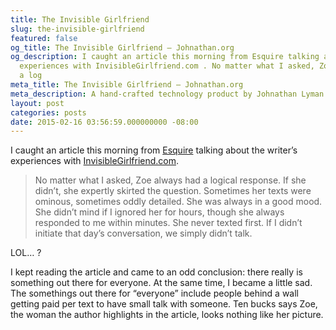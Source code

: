 ```yaml
---
title: The Invisible Girlfriend
slug: the-invisible-girlfriend
featured: false
og_title: The Invisible Girlfriend – Johnathan.org
og_description: I caught an article this morning from Esquire talking about the writer’s
  experiences with InvisibleGirlfriend.com . No matter what I asked, Zoe always had
  a log
meta_title: The Invisible Girlfriend – Johnathan.org
meta_description: A hand-crafted technology product by Johnathan Lyman
layout: post
categories: posts
date: 2015-02-16 03:56:59.000000000 -08:00
---
```


I caught an article this morning from [Esquire](http://www.esquire.com/lifestyle/sex/a32668/invisible-girlfriend-experiment/) talking about the writer’s experiences with [InvisibleGirlfriend.com](http://invisiblegirlfriend.com).

> No matter what I asked, Zoe always had a logical response. If she didn’t, she expertly skirted the question. Sometimes her texts were ominous, sometimes oddly detailed. She was always in a good mood. She didn’t mind if I ignored her for hours, though she always responded to me within minutes. She never texted first. If I didn’t initiate that day’s conversation, we simply didn’t talk.

LOL… ?

I kept reading the article and came to an odd conclusion: there really is something out there for everyone. At the same time, I became a little sad. The somethings out there for “everyone” include people behind a wall getting paid per text to have small talk with someone. Ten bucks says Zoe, the woman the author highlights in the article, looks nothing like her picture.

